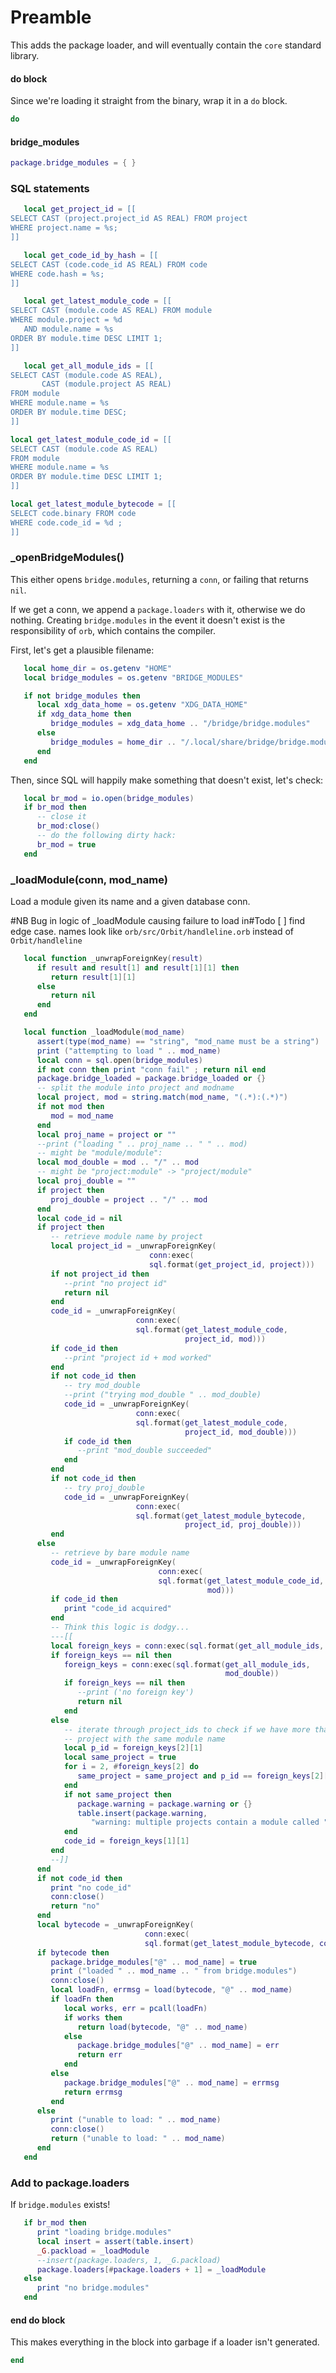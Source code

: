 # Preamble

This adds the package loader, and will eventually contain the ``core`` standard
library.


#### do block

Since we're loading it straight from the binary, wrap it in a ``do`` block.

```lua
do
```
#### bridge_modules

```lua
package.bridge_modules = { }
```
### SQL statements

```lua
   local get_project_id = [[
SELECT CAST (project.project_id AS REAL) FROM project
WHERE project.name = %s;
]]

   local get_code_id_by_hash = [[
SELECT CAST (code.code_id AS REAL) FROM code
WHERE code.hash = %s;
]]

   local get_latest_module_code = [[
SELECT CAST (module.code AS REAL) FROM module
WHERE module.project = %d
   AND module.name = %s
ORDER BY module.time DESC LIMIT 1;
]]

   local get_all_module_ids = [[
SELECT CAST (module.code AS REAL),
       CAST (module.project AS REAL)
FROM module
WHERE module.name = %s
ORDER BY module.time DESC;
]]

local get_latest_module_code_id = [[
SELECT CAST (module.code AS REAL)
FROM module
WHERE module.name = %s
ORDER BY module.time DESC LIMIT 1;
]]

local get_latest_module_bytecode = [[
SELECT code.binary FROM code
WHERE code.code_id = %d ;
]]
```
### _openBridgeModules()

This either opens ``bridge.modules``, returning a ``conn``, or failing that
returns ``nil``.


If we get a conn, we append a ``package.loaders`` with it, otherwise we do
nothing.  Creating ``bridge.modules`` in the event it doesn't exist is the
responsibility of ``orb``, which contains the compiler.


First, let's get a plausible filename:

```lua
   local home_dir = os.getenv "HOME"
   local bridge_modules = os.getenv "BRIDGE_MODULES"

   if not bridge_modules then
      local xdg_data_home = os.getenv "XDG_DATA_HOME"
      if xdg_data_home then
         bridge_modules = xdg_data_home .. "/bridge/bridge.modules"
      else
         bridge_modules = home_dir .. "/.local/share/bridge/bridge.modules"
      end
   end
```

Then, since SQL will happily make something that doesn't exist, let's check:

```lua
   local br_mod = io.open(bridge_modules)
   if br_mod then
      -- close it
      br_mod:close()
      -- do the following dirty hack:
      br_mod = true
   end
```
### _loadModule(conn, mod_name)

Load a module given its name and a given database conn.

#NB Bug in logic of _loadModule causing failure to load in#Todo [ ] find edge case.
names look like ``orb/src/Orbit/handleline.orb`` instead of
``Orbit/handleline``

```lua
   local function _unwrapForeignKey(result)
      if result and result[1] and result[1][1] then
         return result[1][1]
      else
         return nil
      end
   end

   local function _loadModule(mod_name)
      assert(type(mod_name) == "string", "mod_name must be a string")
      print ("attempting to load " .. mod_name)
      local conn = sql.open(bridge_modules)
      if not conn then print "conn fail" ; return nil end
      package.bridge_loaded = package.bridge_loaded or {}
      -- split the module into project and modname
      local project, mod = string.match(mod_name, "(.*):(.*)")
      if not mod then
         mod = mod_name
      end
      local proj_name = project or ""
      --print ("loading " .. proj_name .. " " .. mod)
      -- might be "module/module":
      local mod_double = mod .. "/" .. mod
      -- might be "project:module" -> "project/module"
      local proj_double = ""
      if project then
         proj_double = project .. "/" .. mod
      end
      local code_id = nil
      if project then
         -- retrieve module name by project
         local project_id = _unwrapForeignKey(
                               conn:exec(
                               sql.format(get_project_id, project)))
         if not project_id then
            --print "no project id"
            return nil
         end
         code_id = _unwrapForeignKey(
                            conn:exec(
                            sql.format(get_latest_module_code,
                                       project_id, mod)))
         if code_id then
            --print "project id + mod worked"
         end
         if not code_id then
            -- try mod_double
            --print ("trying mod_double " .. mod_double)
            code_id = _unwrapForeignKey(
                            conn:exec(
                            sql.format(get_latest_module_code,
                                       project_id, mod_double)))
            if code_id then
               --print "mod_double succeeded"
            end
         end
         if not code_id then
            -- try proj_double
            code_id = _unwrapForeignKey(
                            conn:exec(
                            sql.format(get_latest_module_bytecode,
                                       project_id, proj_double)))
         end
      else
         -- retrieve by bare module name
         code_id = _unwrapForeignKey(
                                 conn:exec(
                                 sql.format(get_latest_module_code_id,
                                            mod)))
         if code_id then
            print "code_id acquired"
         end
         -- Think this logic is dodgy...
         ---[[
         local foreign_keys = conn:exec(sql.format(get_all_module_ids, mod))
         if foreign_keys == nil then
            foreign_keys = conn:exec(sql.format(get_all_module_ids,
                                                mod_double))
            if foreign_keys == nil then
               --print ('no foreign key')
               return nil
            end
         else
            -- iterate through project_ids to check if we have more than one
            -- project with the same module name
            local p_id = foreign_keys[2][1]
            local same_project = true
            for i = 2, #foreign_keys[2] do
               same_project = same_project and p_id == foreign_keys[2][i]
            end
            if not same_project then
               package.warning = package.warning or {}
               table.insert(package.warning,
                  "warning: multiple projects contain a module called " .. mod)
            end
            code_id = foreign_keys[1][1]
         end
         --]]
      end
      if not code_id then
         print "no code_id"
         conn:close()
         return "no"
      end
      local bytecode = _unwrapForeignKey(
                              conn:exec(
                              sql.format(get_latest_module_bytecode, code_id)))
      if bytecode then
         package.bridge_modules["@" .. mod_name] = true
         print ("loaded " .. mod_name .. " from bridge.modules")
         conn:close()
         local loadFn, errmsg = load(bytecode, "@" .. mod_name)
         if loadFn then
            local works, err = pcall(loadFn)
            if works then
               return load(bytecode, "@" .. mod_name)
            else
               package.bridge_modules["@" .. mod_name] = err
               return err
            end
         else
            package.bridge_modules["@" .. mod_name] = errmsg
            return errmsg
         end
      else
         print ("unable to load: " .. mod_name)
         conn:close()
         return ("unable to load: " .. mod_name)
      end
   end
```
### Add to package.loaders

If ``bridge.modules`` exists!

```lua
   if br_mod then
      print "loading bridge.modules"
      local insert = assert(table.insert)
      _G.packload = _loadModule
      --insert(package.loaders, 1, _G.packload)
      package.loaders[#package.loaders + 1] = _loadModule
   else
      print "no bridge.modules"
   end
```
#### end do block

This makes everything in the block into garbage if a loader isn't generated.

```lua
end
```

